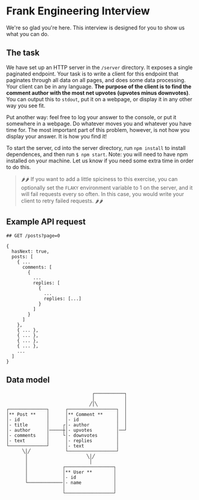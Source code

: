 # Frank Engineering Interview

We're so glad you're here. This interview is designed for you to show us what you can do.

## The task

We have set up an HTTP server in the `/server` directory. It exposes a single paginated endpoint. Your task is to write a client for this endpoint that paginates through all data on all pages, and does some data processing. Your client can be in any language. **The purpose of the client is to find the comment author with the most net upvotes (upvotes minus downvotes)**. You can output this to `stdout`, put it on a webpage, or display it in any other way you see fit. 

Put another way: feel free to log your answer to the console, or put it somewhere in a webpage. Do whatever moves you and whatever you have time for. The most important part of this problem, however, is not how you display your answer. It is how you find it! 

To start the server, cd into the server directory, run `npm install` to install dependences, and then run `$ npm start`. Note: you will need to have npm installed on your machine. Let us know if you need some extra time in order to do this. 

> 🌶🌶 If you want to add a little spiciness to this exercise, you can optionally set the `FLAKY` environment variable to 1 on the server, and it will fail requests every so often. In this case, you would write your client to retry failed requests. 🌶🌶

## Example API request

```
## GET /posts?page=0

{
  hasNext: true,
  posts: [
    { ...
      comments: [
        {
          ...
          replies: [
            {
              ...
              replies: [...]
            }
          ]
        }
      ]
    },
    { ... },
    { ... },
    { ... },
    { ... },
    ...
  ]
}
```

## Data model


                                    ┌───────────┐
                                    │           │
                                   ╱│╲          │
    ┌──────────────┐      ┌──────────────────┐  │
    │** Post **    │      │** Comment **     │  │
    │- id          │      │- id              │  │
    │- title       │     ┌│- author          │  │
    │- author      │─────┼│- upvotes         │──┘
    │- comments    │     └│- downvotes       │   
    │- text        │      │- replies         │   
    └──────────────┘      │- text            │   
          ╲│╱             └──────────────────┘   
           │                      ╲│╱           
           │                       │            
           │             ┌──────────────────┐   
           │             │** User **        │   
           │             │- id              │   
           └─────────────│- name            │   
                         │                  │   
                         └──────────────────┘   
                         
                         

